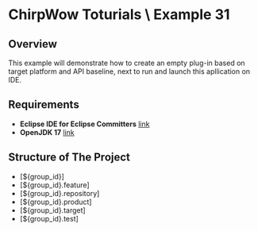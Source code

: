 # ChirpWow Toturials \ Example 31

## Overview
This example will demonstrate how to create an empty plug-in based on target platform
and API baseline, next to run and launch this apllication on IDE.

## Requirements
* **Eclipse IDE for Eclipse Committers** [link](https://www.eclipse.org/downloads/)
* **OpenJDK 17** [link](https://adoptium.net/)

## Structure of The Project
* [${group_id}]
* [${group_id}.feature]
* [${group_id}.repository]
* [${group_id}.product]
* [${group_id}.target]
* [${group_id}.test]
